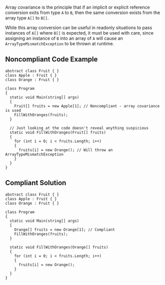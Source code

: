 
Array covariance is the principle that if an implicit or explicit reference conversion exits from type `A` to `B`, then the same conversion exists from the array type `A[]` to `B[]`.

While this array conversion can be useful in readonly situations to pass instances of `A[]` where `B[]` is expected, it must be used with care, since assigning an instance of `B` into an array of `A` will cause an `ArrayTypeMismatchException` to be thrown at runtime.

## Noncompliant Code Example


    abstract class Fruit { }
    class Apple : Fruit { }
    class Orange : Fruit { }
    
    class Program
    {
      static void Main(string[] args)
      {
        Fruit[] fruits = new Apple[1]; // Noncompliant - array covariance is used
        FillWithOranges(fruits);
      }
    
      // Just looking at the code doesn't reveal anything suspicious
      static void FillWithOranges(Fruit[] fruits)
      {
        for (int i = 0; i < fruits.Length; i++)
        {
          fruits[i] = new Orange(); // Will throw an ArrayTypeMismatchException
        }
      }
    }


## Compliant Solution


    abstract class Fruit { }
    class Apple : Fruit { }
    class Orange : Fruit { }
    
    class Program
    {
      static void Main(string[] args)
      {
        Orange[] fruits = new Orange[1]; // Compliant
        FillWithOranges(fruits);
      }
    
      static void FillWithOranges(Orange[] fruits)
      {
        for (int i = 0; i < fruits.Length; i++)
        {
          fruits[i] = new Orange();
        }
      }
    }

